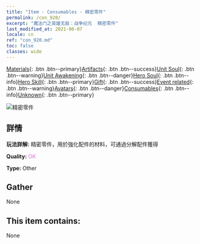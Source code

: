```yaml
---
title: "Item - Consumables - 精密零件"
permalink: /con_920/
excerpt: "魔法门之英雄无敌：战争纪元  精密零件"
last_modified_at: 2021-06-07
locale: cn
ref: "con_920.md"
toc: false
classes: wide
---
```

 [Materials](/ItemsCN/){: .btn .btn--primary}[Artifacts](/ItemsCN/Artifacts/){: .btn .btn--success}[Unit Soul](/ItemsCN/UnitSoul/){: .btn .btn--warning}[Unit Awakening](/ItemsCN/UnitAwakening/){: .btn .btn--danger}[Hero Soul](/ItemsCN/HeroSoul/){: .btn .btn--info}[Hero Skill](/ItemsCN/HeroSkill/){: .btn .btn--primary}[Gift](/ItemsCN/Gift/){: .btn .btn--success}[Event related](/ItemsCN/Events/){: .btn .btn--warning}[Avatars](/ItemsCN/Avatars/){: .btn .btn--danger}[Consumables](/ItemsCN/Consumables/){: .btn .btn--info}[Unknown](/ItemsCN/Unknown/){: .btn .btn--primary}

 ![精密零件](/images/t/i_40008.png)

## 詳情
 **玩法詳解:** 精密零件，用於強化配件的材料，可通過分解配件獲得

 **Quality:** <span style="color: #DA70D6">OK</span>

 **Type:** Other

## Gather

  None

## This item contains:

  None

